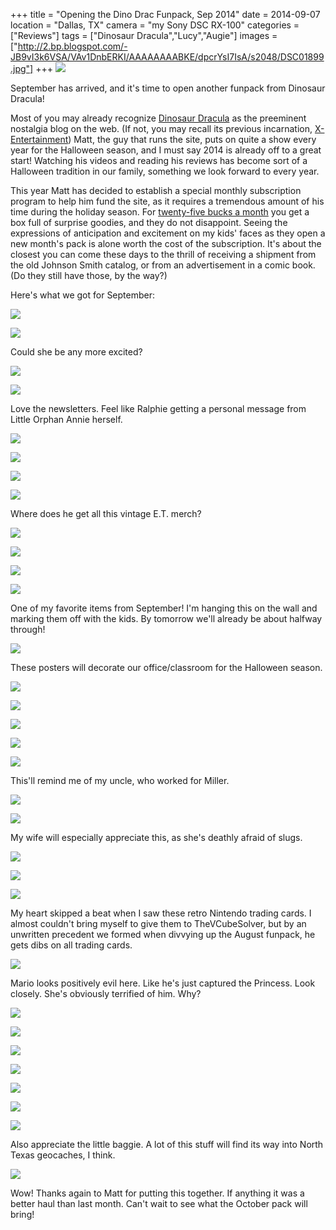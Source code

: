 +++
title = "Opening the Dino Drac Funpack, Sep 2014"
date = 2014-09-07
location = "Dallas, TX"
camera = "my Sony DSC RX-100"
categories = ["Reviews"]
tags = ["Dinosaur Dracula","Lucy","Augie"]
images = ["http://2.bp.blogspot.com/-JB9vI3k6VSA/VAv1DnbERKI/AAAAAAAABKE/dpcrYsI7IsA/s2048/DSC01899.jpg"]
+++
![](http://2.bp.blogspot.com/-JB9vI3k6VSA/VAv1DnbERKI/AAAAAAAABKE/dpcrYsI7IsA/s2048/DSC01899.jpg)

<!--more-->

September has arrived, and it's time to open another funpack from Dinosaur Dracula!

Most of you may already recognize [Dinosaur Dracula](http://dinosaurdracula.com/) as the preeminent nostalgia blog on the web. (If not, you may recall its previous incarnation, [X-Entertainment](http://x-entertainment.com/)) Matt, the guy that runs the site, puts on quite a show every year for the Halloween season, and I must say 2014 is already off to a great start! Watching his videos and reading his reviews has become sort of a Halloween tradition in our family, something we look forward to every year.

This year Matt has decided to establish a special monthly subscription program to help him fund the site, as it requires a tremendous amount of his time during the holiday season. For [twenty-five bucks a month](http://dinosaurdracula.com/blog/funpack-subscriptions/) you get a box full of surprise goodies, and they do not disappoint. Seeing the expressions of anticipation and excitement on my kids' faces as they open a new month's pack is alone worth the cost of the subscription. It's about the closest you can come these days to the thrill of receiving a shipment from the old Johnson Smith catalog, or from an advertisement in a comic book. (Do they still have those, by the way?)

Here's what we got for September:

![](http://4.bp.blogspot.com/-b45AmIhziD0/VAv1DnPdpdI/AAAAAAAABKA/3RxSb6K_wo8/s2048/DSC01901.jpg)

![](http://1.bp.blogspot.com/-8xx_vzO2E5U/VAv1DiGI_DI/AAAAAAAABJ8/udjfj4fWYV8/s2048/DSC01902.jpg)

Could she be any more excited?

![](http://4.bp.blogspot.com/-eJtzOcWGoH0/VAv1ERbJbhI/AAAAAAAABKQ/1KHejU1g0GU/s2048/DSC01904.jpg)

![](http://2.bp.blogspot.com/-lzWWtICXxnU/VAv1EpUhwrI/AAAAAAAABKc/wPj2zEgInzM/s2048/DSC01905.jpg)

Love the newsletters. Feel like Ralphie getting a personal message from Little Orphan Annie herself.

![](http://2.bp.blogspot.com/-_sb-Yk8gEe0/VAv1EzMlSrI/AAAAAAAABKg/mUA5Qk8h30Q/s2048/DSC01906.jpg)

![](http://4.bp.blogspot.com/-wruOHeE5AwE/VAv1FCATfII/AAAAAAAABKo/nBwS3IWqzjc/s2048/DSC01907.jpg)

![](http://2.bp.blogspot.com/-gGaMRHauCwY/VAv1FZmvbjI/AAAAAAAABKs/-7f517ydLRc/s2048/DSC01908.jpg)

![](http://2.bp.blogspot.com/-XKBq3WcLxVA/VAv1Fn-P7SI/AAAAAAAABKw/hDS1H_kWQKI/s2048/DSC01909.jpg)

Where does he get all this vintage E.T. merch?

![](http://4.bp.blogspot.com/-K_hYVB7DfyA/VAv1FwA3QAI/AAAAAAAABLI/5E-hSRBa39Y/s2048/DSC01910.jpg)

![](http://1.bp.blogspot.com/-83jq-72aCB4/VAv1F9RDUJI/AAAAAAAABK8/F9xKQzxTcEQ/s2048/DSC01912.jpg)

![](http://2.bp.blogspot.com/--ySH7_J86uk/VAv1GOjFiPI/AAAAAAAABLE/ud9f3zJvChM/s2048/DSC01913.jpg)

![](http://2.bp.blogspot.com/-kZb1wBR0B9Q/VAv1Glx7BII/AAAAAAAABLQ/6OJHIydllhw/s2048/DSC01914.jpg)

One of my favorite items from September! I'm hanging this on the wall and marking them off with the kids. By tomorrow we'll already be about halfway through!

![](http://4.bp.blogspot.com/-JTh57tfqB0Y/VAv1GwJz0eI/AAAAAAAABLU/nwfk9_REHSg/s2048/DSC01915.jpg)

These posters will decorate our office/classroom for the Halloween season.

![](http://2.bp.blogspot.com/-vgyZNSlvSxM/VAv1HG9d_BI/AAAAAAAABLY/z2jYj9Kznlw/s2048/DSC01916.jpg)

![](http://4.bp.blogspot.com/-ohfSsRdE58Q/VAv1HYNhWII/AAAAAAAABLk/yULh111DRYo/s2048/DSC01917.jpg)

![](http://3.bp.blogspot.com/-Jsyf3DsGLD0/VAv1HVewZwI/AAAAAAAABLg/nQXH-QPlt9I/s2048/DSC01918.jpg)

![](http://1.bp.blogspot.com/-5oQIi6A27xE/VAv1HqOsTjI/AAAAAAAABLo/4Cx41tob2Tw/s2048/DSC01919.jpg)

![](http://2.bp.blogspot.com/-A6CjBuRi4tc/VAv1IPji6UI/AAAAAAAABLw/PyzMoFfFfPg/s2048/DSC01920.jpg)

This'll remind me of my uncle, who worked for Miller.

![](http://2.bp.blogspot.com/-yuYd83BXXzs/VAv1INCfXSI/AAAAAAAABL8/2mxQ2q_vGIM/s2048/DSC01921.jpg)

![](http://2.bp.blogspot.com/-2LBmNTIrzho/VAv1IY2o7nI/AAAAAAAABL4/Ch13knrX1Ws/s2048/DSC01922.jpg)

My wife will especially appreciate this, as she's deathly afraid of slugs.

![](http://4.bp.blogspot.com/-3z3ZJRXyJD4/VAv1IqIBVLI/AAAAAAAABME/FQgFmYo29zY/s2048/DSC01923.jpg)

![](http://1.bp.blogspot.com/-ik02h-Zsn7Q/VAv1JGmrbmI/AAAAAAAABMM/ZE7ltnxkkhE/s2048/DSC01925.jpg)

![](http://4.bp.blogspot.com/-KWuiVf-QIlI/VAv1JH-Xj8I/AAAAAAAABMQ/GqYzU3QI7tU/s2048/DSC01926.jpg)

My heart skipped a beat when I saw these retro Nintendo trading cards. I almost couldn't bring myself to give them to TheVCubeSolver, but by an unwritten precedent we formed when divvying up the August funpack, he gets dibs on all trading cards.

![](http://3.bp.blogspot.com/-bLnkWFmARhY/VAv1Joy6b4I/AAAAAAAABMY/I3bnH-cjmCM/s2048/DSC01928.jpg)

Mario looks positively evil here. Like he's just captured the Princess. Look closely. She's obviously terrified of him. Why?

![](http://4.bp.blogspot.com/-9VTfJEFQEoI/VAv1JksSMEI/AAAAAAAABMc/-qL4GgApvYE/s2048/DSC01929.jpg)

![](http://4.bp.blogspot.com/-mnWis_dU768/VAv1J1lmsrI/AAAAAAAABNI/LfbaPbdv-aw/s2048/DSC01932.jpg)

![](http://4.bp.blogspot.com/-1bGmBy6kfEQ/VAv1KG73plI/AAAAAAAABMo/BuJ4pwXJXNE/s2048/DSC01933.jpg)

![](http://1.bp.blogspot.com/-zJEbHs-s5mQ/VAv1KY-R0oI/AAAAAAAABMw/iMU-1-Mefsc/s2048/DSC01934.jpg)

![](http://3.bp.blogspot.com/-EdpFcLOU-E8/VAv1K1M4voI/AAAAAAAABM4/C-oCyP0ctuU/s2048/DSC01935.jpg)

![](http://4.bp.blogspot.com/-EEPe4F9hC7c/VAv1LAwyYBI/AAAAAAAABNA/yZqqlOCK5C0/s2048/DSC01938.jpg)

![](http://4.bp.blogspot.com/-GfcDfxu6ZNE/VAv1LoNwxhI/AAAAAAAABNM/QcJ3kbfwWCo/s2048/DSC01940.jpg)

Also appreciate the little baggie. A lot of this stuff will find its way into North Texas geocaches, I think.

![](http://3.bp.blogspot.com/-rNREIFH4Dlk/VAv1L8zH6FI/AAAAAAAABNU/tkVVN_qTt3A/s2048/DSC01941.jpg)

Wow! Thanks again to Matt for putting this together. If anything it was a better haul than last month. Can't wait to see what the October pack will bring!
